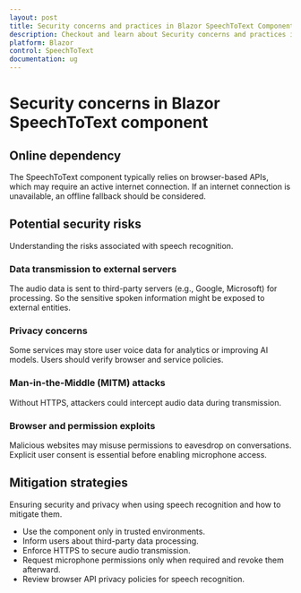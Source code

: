 ```yaml
---
layout: post
title: Security concerns and practices in Blazor SpeechToText Component | Syncfusion
description: Checkout and learn about Security concerns and practices in Blazor SpeechToText component in Blazor Server App and Blazor WebAssembly App.
platform: Blazor
control: SpeechToText
documentation: ug
---
```


# Security concerns in Blazor SpeechToText component

## Online dependency

The SpeechToText component typically relies on browser-based APIs, which may require an active internet connection. If an internet connection is unavailable, an offline fallback should be considered.

## Potential security risks

Understanding the risks associated with speech recognition.

### Data transmission to external servers

The audio data is sent to third-party servers (e.g., Google, Microsoft) for processing. So the sensitive spoken information might be exposed to external entities.

### Privacy concerns

Some services may store user voice data for analytics or improving AI models. Users should verify browser and service policies.

### Man-in-the-Middle (MITM) attacks

Without HTTPS, attackers could intercept audio data during transmission.

### Browser and permission exploits

Malicious websites may misuse permissions to eavesdrop on conversations. Explicit user consent is essential before enabling microphone access.

## Mitigation strategies

Ensuring security and privacy when using speech recognition and how to mitigate them.

* Use the component only in trusted environments.
* Inform users about third-party data processing.
* Enforce HTTPS to secure audio transmission.
* Request microphone permissions only when required and revoke them afterward.
* Review browser API privacy policies for speech recognition.